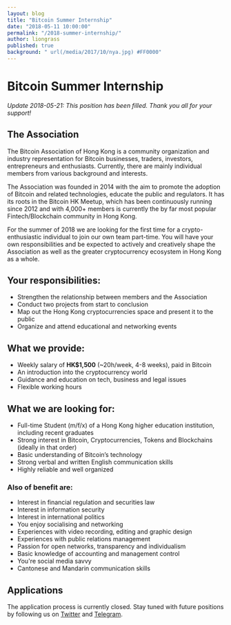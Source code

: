 ```yaml
---
layout: blog
title: "Bitcoin Summer Internship"
date: "2018-05-11 10:00:00"
permalink: "/2018-summer-internship/"
author: liongrass
published: true
background: " url(/media/2017/10/nya.jpg) #FF0000"
---
```


# Bitcoin Summer Internship

*Update 2018-05-21: This position has been filled. Thank you all for your support!*

## The Association

The Bitcoin Association of Hong Kong is a community organization and industry representation for Bitcoin businesses, traders, investors, entrepreneurs and enthusiasts. Currently, there are mainly individual members from various background and interests.

The Association was founded in 2014 with the aim to promote the adoption of Bitcoin and related technologies, educate the public and regulators. It has its roots in the Bitcoin HK Meetup, which has been continuously running since 2012 and with 4,000+ members is currently the by far most popular Fintech/Blockchain community in Hong Kong.

For the summer of 2018 we are looking for the first time for a crypto-enthusiastic individual to join our own team part-time. You will have your own responsibilities and be expected to actively and creatively shape the Association as well as the greater cryptocurrency ecosystem in Hong Kong as a whole.

## Your responsibilities:

- Strengthen the relationship between members and the Association
- Conduct two projects from start to conclusion
- Map out the Hong Kong cryptocurrencies space and present it to the public
- Organize and attend educational and networking events

## What we provide:

- Weekly salary of **HK$1,500** (~20h/week, 4-8 weeks), paid in Bitcoin
- An introduction into the cryptocurrency world
- Guidance and education on tech, business and legal issues
- Flexible working hours

## What we are looking for:

- Full-time Student (m/f/x) of a Hong Kong higher education institution, including recent graduates
- Strong interest in Bitcoin, Cryptocurrencies, Tokens and Blockchains (ideally in that order)
- Basic understanding of Bitcoin’s technology
- Strong verbal and written English communication skills
- Highly reliable and well organized

### Also of benefit are:

- Interest in financial regulation and securities law
- Interest in information security
- Interest in international politics
- You enjoy socialising and networking
- Experiences with video recording, editing and graphic design
- Experiences with public relations management
- Passion for open networks, transparency and individualism
- Basic knowledge of accounting and management control
- You're social media savvy
- Cantonese and Mandarin communication skills

## Applications

The application process is currently closed. Stay tuned with future positions by following us on [Twitter](https://twitter.com/bitcoinorghk) and [Telegram](https://telegram.me/bitcoinhk).


